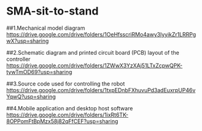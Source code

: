 # SMA-sit-to-stand

##1.Mechanical model diagram
https://drive.google.com/drive/folders/1OeHfsscriRMo4awy3lyyikZr1LRRPgwX?usp=sharing

##2.Schematic diagram and  printed circuit board (PCB)  layout of the controller
https://drive.google.com/drive/folders/1ZWwX3YzXAj51LTxZcpwQPK-tywTmOD69?usp=sharing

##3.Source code used for controlling the robot
https://drive.google.com/drive/folders/1txpEDnbFXhuvuPd3adEuxrpUP46vYqwQ?usp=sharing

##4.Mobile application and desktop host software
https://drive.google.com/drive/folders/1ixRt6TK-8OPPomFtBpMzx58j82qFfCEF?usp=sharing

